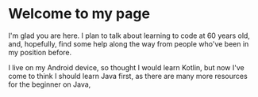 # Welcome to my page

I'm glad you are here. I plan to talk about learning to code at 60 years old, and, hopefully, find some help along the way from people who've been in my position before.

I live on my Android device, so thought I would learn Kotlin, but now I've come to think I should learn Java first, as there are many more resources for the beginner on Java,
